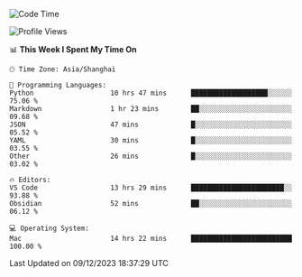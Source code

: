 <!--START_SECTION:waka-->
![Code Time](http://img.shields.io/badge/Code%20Time-266%20hrs%208%20mins-blue)

![Profile Views](http://img.shields.io/badge/Profile%20Views-0-blue)

📊 **This Week I Spent My Time On** 

```text
🕑︎ Time Zone: Asia/Shanghai

💬 Programming Languages: 
Python                   10 hrs 47 mins      ███████████████████░░░░░░   75.06 % 
Markdown                 1 hr 23 mins        ██░░░░░░░░░░░░░░░░░░░░░░░   09.68 % 
JSON                     47 mins             █░░░░░░░░░░░░░░░░░░░░░░░░   05.52 % 
YAML                     30 mins             █░░░░░░░░░░░░░░░░░░░░░░░░   03.55 % 
Other                    26 mins             █░░░░░░░░░░░░░░░░░░░░░░░░   03.02 % 

🔥 Editors: 
VS Code                  13 hrs 29 mins      ███████████████████████░░   93.88 % 
Obsidian                 52 mins             ██░░░░░░░░░░░░░░░░░░░░░░░   06.12 % 

💻 Operating System: 
Mac                      14 hrs 22 mins      █████████████████████████   100.00 % 
```


 Last Updated on 09/12/2023 18:37:29 UTC
<!--END_SECTION:waka-->